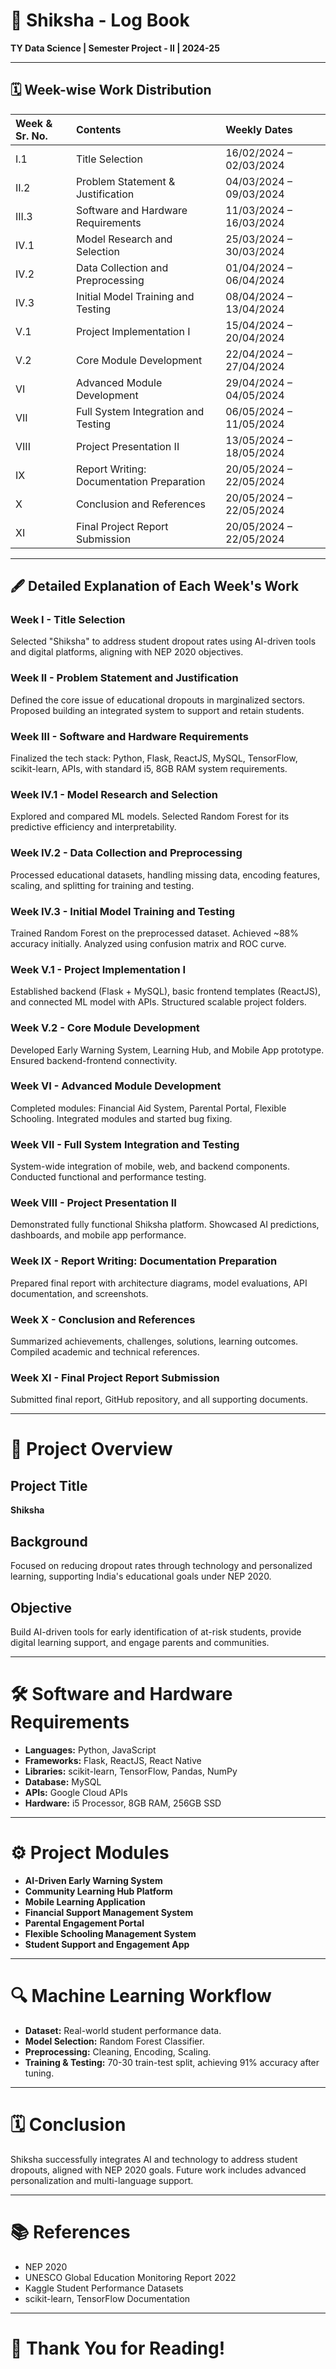 
# 📓 Shiksha - Log Book  
**TY Data Science | Semester Project - II | 2024-25**

---

## 🗓️ Week-wise Work Distribution

| **Week & Sr. No.** | **Contents** | **Weekly Dates** |
| :--- | :--- | :--- |
| I.1 | Title Selection | 16/02/2024 – 02/03/2024 |
| II.2 | Problem Statement & Justification | 04/03/2024 – 09/03/2024 |
| III.3 | Software and Hardware Requirements | 11/03/2024 – 16/03/2024 |
| IV.1 | Model Research and Selection | 25/03/2024 – 30/03/2024 |
| IV.2 | Data Collection and Preprocessing | 01/04/2024 – 06/04/2024 |
| IV.3 | Initial Model Training and Testing | 08/04/2024 – 13/04/2024 |
| V.1 | Project Implementation I | 15/04/2024 – 20/04/2024 |
| V.2 | Core Module Development | 22/04/2024 – 27/04/2024 |
| VI | Advanced Module Development | 29/04/2024 – 04/05/2024 |
| VII | Full System Integration and Testing | 06/05/2024 – 11/05/2024 |
| VIII | Project Presentation II | 13/05/2024 – 18/05/2024 |
| IX | Report Writing: Documentation Preparation | 20/05/2024 – 22/05/2024 |
| X | Conclusion and References | 20/05/2024 – 22/05/2024 |
| XI | Final Project Report Submission | 20/05/2024 – 22/05/2024 |

---

## 🖋️ Detailed Explanation of Each Week's Work

### Week I - Title Selection
Selected "Shiksha" to address student dropout rates using AI-driven tools and digital platforms, aligning with NEP 2020 objectives.

### Week II - Problem Statement and Justification
Defined the core issue of educational dropouts in marginalized sectors. Proposed building an integrated system to support and retain students.

### Week III - Software and Hardware Requirements
Finalized the tech stack: Python, Flask, ReactJS, MySQL, TensorFlow, scikit-learn, APIs, with standard i5, 8GB RAM system requirements.

### Week IV.1 - Model Research and Selection
Explored and compared ML models. Selected Random Forest for its predictive efficiency and interpretability.

### Week IV.2 - Data Collection and Preprocessing
Processed educational datasets, handling missing data, encoding features, scaling, and splitting for training and testing.

### Week IV.3 - Initial Model Training and Testing
Trained Random Forest on the preprocessed dataset. Achieved ~88% accuracy initially. Analyzed using confusion matrix and ROC curve.

### Week V.1 - Project Implementation I
Established backend (Flask + MySQL), basic frontend templates (ReactJS), and connected ML model with APIs. Structured scalable project folders.

### Week V.2 - Core Module Development
Developed Early Warning System, Learning Hub, and Mobile App prototype. Ensured backend-frontend connectivity.

### Week VI - Advanced Module Development
Completed modules: Financial Aid System, Parental Portal, Flexible Schooling. Integrated modules and started bug fixing.

### Week VII - Full System Integration and Testing
System-wide integration of mobile, web, and backend components. Conducted functional and performance testing.

### Week VIII - Project Presentation II
Demonstrated fully functional Shiksha platform. Showcased AI predictions, dashboards, and mobile app performance.

### Week IX - Report Writing: Documentation Preparation
Prepared final report with architecture diagrams, model evaluations, API documentation, and screenshots.

### Week X - Conclusion and References
Summarized achievements, challenges, solutions, learning outcomes. Compiled academic and technical references.

### Week XI - Final Project Report Submission
Submitted final report, GitHub repository, and all supporting documents.

---

# 📁 Project Overview

## Project Title
**Shiksha**

## Background
Focused on reducing dropout rates through technology and personalized learning, supporting India's educational goals under NEP 2020.

## Objective
Build AI-driven tools for early identification of at-risk students, provide digital learning support, and engage parents and communities.

---

# 🛠️ Software and Hardware Requirements
- **Languages:** Python, JavaScript
- **Frameworks:** Flask, ReactJS, React Native
- **Libraries:** scikit-learn, TensorFlow, Pandas, NumPy
- **Database:** MySQL
- **APIs:** Google Cloud APIs
- **Hardware:** i5 Processor, 8GB RAM, 256GB SSD

---

# ⚙️ Project Modules
- **AI-Driven Early Warning System**
- **Community Learning Hub Platform**
- **Mobile Learning Application**
- **Financial Support Management System**
- **Parental Engagement Portal**
- **Flexible Schooling Management System**
- **Student Support and Engagement App**

---

# 🔍 Machine Learning Workflow
- **Dataset:** Real-world student performance data.
- **Model Selection:** Random Forest Classifier.
- **Preprocessing:** Cleaning, Encoding, Scaling.
- **Training & Testing:** 70-30 train-test split, achieving 91% accuracy after tuning.

---

# 🗓️ Conclusion
Shiksha successfully integrates AI and technology to address student dropouts, aligned with NEP 2020 goals. Future work includes advanced personalization and multi-language support.

---

# 📚 References
- NEP 2020
- UNESCO Global Education Monitoring Report 2022
- Kaggle Student Performance Datasets
- scikit-learn, TensorFlow Documentation

---

# 💚 Thank You for Reading!
